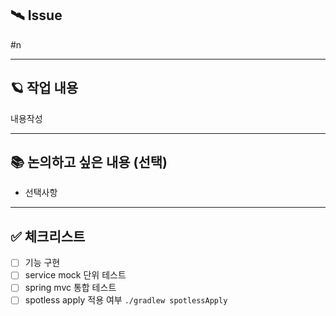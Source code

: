 ## 🛰️ Issue
#n

---

## 🪐 작업 내용
내용작성

---

## 📚 논의하고 싶은 내용 (선택)
- 선택사항

---

## ✅ 체크리스트
- [ ]  기능 구현
- [ ]  service mock 단위 테스트
- [ ]  spring mvc 통합 테스트
- [ ]  spotless apply 적용 여부
      `./gradlew spotlessApply`
